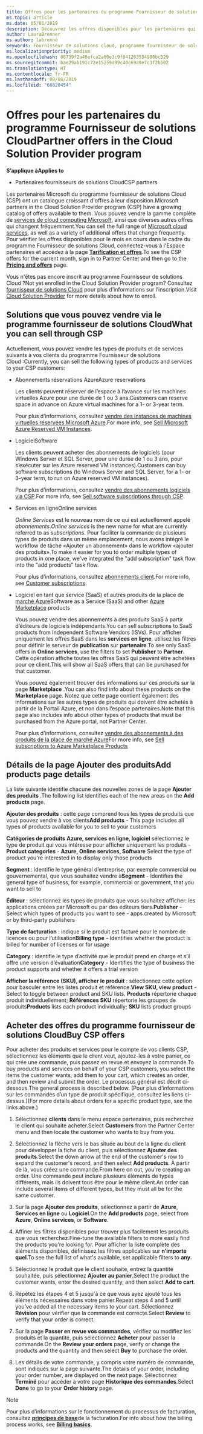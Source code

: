 ```yaml
---
title: Offres pour les partenaires du programme Fournisseur de solutions Cloud | Espace partenaires
ms.topic: article
ms.date: 05/01/2019
description: Découvrez les offres disponibles pour les partenaires qui vendent via le programme Fournisseur de solutions Cloud.
author: LauraBrenner
ms.author: labrenne
keywords: Fournisseur de solutions cloud, programme fournisseur de solutions cloud, CSP, ajouter un produit, vendre à des clients, des offres pour les partenaires, offres fournisseur de solutions Cloud, services basés sur le Cloud, Azure, Office 365, Dynamics, partenaire fournisseur de solutions Cloud, vendre dans le programme fournisseur de solutions Cloud, Azure RI, Azure reserved virtual machine instances, réservations Azure, services en ligne, logiciel d’abonnement, AHUB, SQL Server sur Azure, Windows Server sur Azure, abonnements du client
ms.localizationpriority: medium
ms.openlocfilehash: 88739f2a46efca2a60e3c9f841263554980bc329
ms.sourcegitcommit: bae29ab191c72e15259d99c40c69a9e7c3f2b502
ms.translationtype: HT
ms.contentlocale: fr-FR
ms.lasthandoff: 08/06/2019
ms.locfileid: "68820454"
---
```

# <a name="partner-offers-in-the-cloud-solution-provider-program"></a><span data-ttu-id="fadcc-104">Offres pour les partenaires du programme Fournisseur de solutions Cloud</span><span class="sxs-lookup"><span data-stu-id="fadcc-104">Partner offers in the Cloud Solution Provider program</span></span> 

<span data-ttu-id="fadcc-105">**S’applique à**</span><span class="sxs-lookup"><span data-stu-id="fadcc-105">**Applies to**</span></span>

-  <span data-ttu-id="fadcc-106">Partenaires fournisseurs de solutions Cloud</span><span class="sxs-lookup"><span data-stu-id="fadcc-106">CSP partners</span></span>

<span data-ttu-id="fadcc-107">Les partenaires Microsoft du programme fournisseur de solutions Cloud (CSP) ont un catalogue croissant d'offres à leur disposition.</span><span class="sxs-lookup"><span data-stu-id="fadcc-107">Microsoft partners in the Cloud Solution Provider program (CSP) have a growing catalog of offers available to them.</span></span> <span data-ttu-id="fadcc-108">Vous pouvez vendre la gamme complète de [services de cloud computing Microsoft](https://partner.microsoft.com/cloud-solution-provider/products-and-services), ainsi que diverses autres offres qui changent fréquemment.</span><span class="sxs-lookup"><span data-stu-id="fadcc-108">You can sell the full range of [Microsoft cloud services](https://partner.microsoft.com/cloud-solution-provider/products-and-services), as well as a variety of additional offers that change frequently.</span></span> <span data-ttu-id="fadcc-109">Pour vérifier les offres disponibles pour le mois en cours dans le cadre du programme Fournisseur de solutions Cloud, connectez-vous à l'Espace partenaires et accédez à la page [**Tarification et offres**](https://partnercenter.microsoft.com/pcv/sales).</span><span class="sxs-lookup"><span data-stu-id="fadcc-109">To see the CSP offers for the current month, sign in to Partner Center and then go to the [**Pricing and offers**](https://partnercenter.microsoft.com/pcv/sales) page.</span></span>  

<span data-ttu-id="fadcc-110">Vous n'êtes pas encore inscrit au programme Fournisseur de solutions Cloud ?</span><span class="sxs-lookup"><span data-stu-id="fadcc-110">Not yet enrolled in the Cloud Solution Provider program?</span></span> <span data-ttu-id="fadcc-111">Consultez [fournisseur de solutions Cloud](https://partner.microsoft.com/cloud-solution-provider) pour plus d’informations sur l’inscription.</span><span class="sxs-lookup"><span data-stu-id="fadcc-111">Visit [Cloud Solution Provider](https://partner.microsoft.com/cloud-solution-provider) for more details about how to enroll.</span></span> 

## <a name="what-you-can-sell-through-csp"></a><span data-ttu-id="fadcc-112">Solutions que vous pouvez vendre via le programme fournisseur de solutions Cloud</span><span class="sxs-lookup"><span data-stu-id="fadcc-112">What you can sell through CSP</span></span>

<span data-ttu-id="fadcc-113">Actuellement, vous pouvez vendre les types de produits et de services suivants à vos clients du programme Fournisseur de solutions Cloud :</span><span class="sxs-lookup"><span data-stu-id="fadcc-113">Currently, you can sell the following types of products and services to your CSP customers:</span></span>

- <span data-ttu-id="fadcc-114">Abonnements réservations Azure</span><span class="sxs-lookup"><span data-stu-id="fadcc-114">Azure reservations</span></span><br> 

    <span data-ttu-id="fadcc-115">Les clients peuvent réserver de l’espace à l’avance sur les machines virtuelles Azure pour une durée de 1 ou 3 ans.</span><span class="sxs-lookup"><span data-stu-id="fadcc-115">Customers can reserve space in advance on Azure virtual machines for a 1- or 3-year term.</span></span><br>
    
    <span data-ttu-id="fadcc-116">Pour plus d’informations, consultez [vendre des instances de machines virtuelles réservées Microsoft Azure](azure-reservations.md).</span><span class="sxs-lookup"><span data-stu-id="fadcc-116">For more info, see [Sell Microsoft Azure Reserved VM Instances](azure-reservations.md).</span></span>

- <span data-ttu-id="fadcc-117">Logiciel</span><span class="sxs-lookup"><span data-stu-id="fadcc-117">Software</span></span><br>

    <span data-ttu-id="fadcc-118">Les clients peuvent acheter des abonnements de logiciels (pour Windows Server et SQL Server, pour une durée de 1 ou 3 ans, pour s’exécuter sur les Azure reserved VM instances).</span><span class="sxs-lookup"><span data-stu-id="fadcc-118">Customers can buy software subscriptions (to Windows Server and SQL Server, for a 1- or 3-year term, to run on Azure reserved VM instances).</span></span><br>
 
    <span data-ttu-id="fadcc-119">Pour plus d’informations, consultez [vendre des abonnements logiciels via CSP](csp-software-subscriptions.md).</span><span class="sxs-lookup"><span data-stu-id="fadcc-119">For more info, see [Sell software subscriptions through CSP](csp-software-subscriptions.md).</span></span>  

- <span data-ttu-id="fadcc-120">Services en ligne</span><span class="sxs-lookup"><span data-stu-id="fadcc-120">Online services</span></span><br>

    <span data-ttu-id="fadcc-121">*Online Services* est le nouveau nom de ce qui est actuellement appelé *abonnements*.</span><span class="sxs-lookup"><span data-stu-id="fadcc-121">*Online services* is the new name for what are currently referred to as *subscriptions*.</span></span> <span data-ttu-id="fadcc-122">Pour faciliter la commande de plusieurs types de produits dans un même emplacement, nous avons intégré le workflow de tâche «Ajouter un abonnement» dans le workflow «ajouter des produits».</span><span class="sxs-lookup"><span data-stu-id="fadcc-122">To make it easier for you to order multiple types of products in one place, we've integrated the "add subscription" task flow into the "add products" task flow.</span></span><br>
    
    <span data-ttu-id="fadcc-123">Pour plus d’informations, consultez [abonnements client](customer-subscriptions.md).</span><span class="sxs-lookup"><span data-stu-id="fadcc-123">For more info, see [Customer subscriptions](customer-subscriptions.md).</span></span>

- <span data-ttu-id="fadcc-124">Logiciel en tant que service (SaaS) et autres produits de la place de [marché Azure](https://azuremarketplace.microsoft.com/marketplace)</span><span class="sxs-lookup"><span data-stu-id="fadcc-124">Software as a Service (SaaS) and other [Azure Marketplace](https://azuremarketplace.microsoft.com/marketplace) products</span></span><br>

    <span data-ttu-id="fadcc-125">Vous pouvez vendre des abonnements à des produits SaaS à partir d’éditeurs de logiciels indépendants.</span><span class="sxs-lookup"><span data-stu-id="fadcc-125">You can sell subscriptions to SaaS products from Independent Software Vendors (ISVs).</span></span> <span data-ttu-id="fadcc-126">Pour afficher uniquement les offres SaaS dans les **services en ligne**, utilisez les filtres pour définir le serveur de **publication** sur **partenaire**.</span><span class="sxs-lookup"><span data-stu-id="fadcc-126">To see only SaaS offers in **Online services**, use the filters to set **Publisher** to **Partner**.</span></span> <span data-ttu-id="fadcc-127">Cette opération affiche toutes les offres SaaS qui peuvent être achetées pour ce client.</span><span class="sxs-lookup"><span data-stu-id="fadcc-127">This will show all SaaS offers that can be purchased for that customer.</span></span><br>
    
    <span data-ttu-id="fadcc-128">Vous pouvez également trouver des informations sur ces produits sur la page **Marketplace** .</span><span class="sxs-lookup"><span data-stu-id="fadcc-128">You can also find info about these products on the **Marketplace** page.</span></span> <span data-ttu-id="fadcc-129">Notez que cette page contient également des informations sur les autres types de produits qui doivent être achetés à partir de la Portail Azure, et non dans l’espace partenaires.</span><span class="sxs-lookup"><span data-stu-id="fadcc-129">Note that this page also includes info about other types of products that must be purchased from the Azure portal, not Partner Center.</span></span><br>

    <span data-ttu-id="fadcc-130">Pour plus d’informations, consultez [vendre des abonnements à des produits de la place de marché Azure](sell-marketplace-products.md)</span><span class="sxs-lookup"><span data-stu-id="fadcc-130">For more info, see [Sell subscriptions to Azure Marketplace Products](sell-marketplace-products.md)</span></span>

## <a name="add-products-page-details"></a><span data-ttu-id="fadcc-131">Détails de la page Ajouter des produits</span><span class="sxs-lookup"><span data-stu-id="fadcc-131">Add products page details</span></span>

<span data-ttu-id="fadcc-132">La liste suivante identifie chacune des nouvelles zones de la page **Ajouter des produits** .</span><span class="sxs-lookup"><span data-stu-id="fadcc-132">The following list identifies each of the new areas on the **Add products** page.</span></span>

<span data-ttu-id="fadcc-133">**Ajouter des produits** : cette page comprend tous les types de produits que vous pouvez vendre à vos clients</span><span class="sxs-lookup"><span data-stu-id="fadcc-133">**Add products** - This page includes all types of products available for you to sell to  your customers</span></span>

<span data-ttu-id="fadcc-134">**Catégories de produits** **Azure, services en ligne, logiciel** sélectionnez le type de produit qui vous intéresse pour afficher uniquement les produits - </span><span class="sxs-lookup"><span data-stu-id="fadcc-134">**Product categories** - **Azure, Online services, Software** Select the type of product you're interested in to display only those products</span></span>

<span data-ttu-id="fadcc-135">**Segment** : identifie le type général d’entreprise, par exemple commercial ou gouvernemental, que vous souhaitez vendre à</span><span class="sxs-lookup"><span data-stu-id="fadcc-135">**Segment** - Identifies the general type of business, for example, commercial or government, that you want to sell to</span></span>

<span data-ttu-id="fadcc-136">**Éditeur** : sélectionnez les types de produits que vous souhaitez afficher: les applications créées par Microsoft ou par des éditeurs tiers.</span><span class="sxs-lookup"><span data-stu-id="fadcc-136">**Publisher** - Select which types of products you want to see - apps created by Microsoft or by third-party publishers</span></span>

<span data-ttu-id="fadcc-137">**Type de facturation** : indique si le produit est facturé pour le nombre de licences ou pour l’utilisation</span><span class="sxs-lookup"><span data-stu-id="fadcc-137">**Billing type** - Identifies whether the product is billed for number of licenses or for usage</span></span>

<span data-ttu-id="fadcc-138">**Category** : identifie le type d’activité que le produit prend en charge et s’il offre une version d’évaluation</span><span class="sxs-lookup"><span data-stu-id="fadcc-138">**Category** - Identifies the type of business the product supports and whether it offers a trial version</span></span>

<span data-ttu-id="fadcc-139">**Afficher la référence (SKU), afficher le produit** : sélectionnez cette option pour basculer entre les listes produit et référence.</span><span class="sxs-lookup"><span data-stu-id="fadcc-139">**View SKU, view product** - Select to toggle between product and SKU lists.</span></span> <span data-ttu-id="fadcc-140">**Products** répertorie chaque produit individuellement; **Références SKU** répertorie les groupes de produits</span><span class="sxs-lookup"><span data-stu-id="fadcc-140">**Products** lists each product individually; **SKU** lists product groups</span></span>

## <a name="buy-csp-offers"></a><span data-ttu-id="fadcc-141">Acheter des offres du programme fournisseur de solutions Cloud</span><span class="sxs-lookup"><span data-stu-id="fadcc-141">Buy CSP offers</span></span>

<span data-ttu-id="fadcc-142">Pour acheter des produits et services pour le compte de vos clients CSP, sélectionnez les éléments que le client veut, ajoutez-les à votre panier, ce qui crée une commande, puis passez en revue et envoyez la commande.</span><span class="sxs-lookup"><span data-stu-id="fadcc-142">To buy products and services on behalf of your CSP customers, you select the items the customer wants, add them to your cart, which creates an order, and then review and submit the order.</span></span> <span data-ttu-id="fadcc-143">Le processus général est décrit ci-dessous.</span><span class="sxs-lookup"><span data-stu-id="fadcc-143">The general process is described below.</span></span> <span data-ttu-id="fadcc-144">(Pour plus d’informations sur les commandes d’un type de produit spécifique, consultez les liens ci-dessus.)</span><span class="sxs-lookup"><span data-stu-id="fadcc-144">(For more details about orders for a specific product type, see the links above.)</span></span>

1. <span data-ttu-id="fadcc-145">Sélectionnez **clients** dans le menu espace partenaires, puis recherchez le client qui souhaite acheter.</span><span class="sxs-lookup"><span data-stu-id="fadcc-145">Select **Customers** from the Partner Center menu and then locate the customer who wants to buy from you.</span></span> 

2. <span data-ttu-id="fadcc-146">Sélectionnez la flèche vers le bas située au bout de la ligne du client pour développer la fiche du client, puis sélectionnez **Ajouter des produits**.</span><span class="sxs-lookup"><span data-stu-id="fadcc-146">Select the down arrow at the end of the customer's row to expand the customer's record, and then select **Add products**.</span></span> <span data-ttu-id="fadcc-147">À partir de là, vous créez une commande.</span><span class="sxs-lookup"><span data-stu-id="fadcc-147">From here on out, you're creating an order.</span></span> <span data-ttu-id="fadcc-148">Une commande peut inclure plusieurs éléments de types différents, mais ils doivent tous être pour le même client.</span><span class="sxs-lookup"><span data-stu-id="fadcc-148">An order can include several items of different types, but they must all be for the same customer.</span></span>

3. <span data-ttu-id="fadcc-149">Sur la page **Ajouter des produits**, sélectionnez à partir de **Azure**, **Services en ligne** ou **Logiciel**.</span><span class="sxs-lookup"><span data-stu-id="fadcc-149">On the **Add products** page, select from **Azure**, **Online services**, or **Software**.</span></span>

4. <span data-ttu-id="fadcc-150">Affiner les filtres disponibles pour trouver plus facilement les produits que vous recherchez.</span><span class="sxs-lookup"><span data-stu-id="fadcc-150">Fine-tune the available filters to more easily find the products you're looking for.</span></span> <span data-ttu-id="fadcc-151">Pour afficher la liste complète des éléments disponibles, définissez les filtres applicables sur **n’importe quel**.</span><span class="sxs-lookup"><span data-stu-id="fadcc-151">To see the full list of what's available, set applicable filters to **any**.</span></span> 

5. <span data-ttu-id="fadcc-152">Sélectionnez le produit que le client souhaite, entrez la quantité souhaitée, puis sélectionnez **Ajouter au panier**.</span><span class="sxs-lookup"><span data-stu-id="fadcc-152">Select the product the customer wants, enter the desired quantity, and then select **Add to cart**.</span></span>

6. <span data-ttu-id="fadcc-153">Répétez les étapes 4 et 5 jusqu'à ce que vous ayez ajouté tous les éléments nécessaires dans votre panier.</span><span class="sxs-lookup"><span data-stu-id="fadcc-153">Repeat steps 4 and 5 until you’ve added all the necessary items to your cart.</span></span> <span data-ttu-id="fadcc-154">Sélectionnez **Révision** pour vérifier que la commande est correcte.</span><span class="sxs-lookup"><span data-stu-id="fadcc-154">Select **Review** to verify that your order is correct.</span></span>  

7. <span data-ttu-id="fadcc-155">Sur la page **Passer en revue vos commandes**, vérifiez ou modifiez les produits et la quantité, puis sélectionnez **Acheter** pour passer la commande.</span><span class="sxs-lookup"><span data-stu-id="fadcc-155">On the **Review your orders** page, verify or change the products and the quantity and then select **Buy** to purchase the order.</span></span> 

8. <span data-ttu-id="fadcc-156">Les détails de votre commande, y compris votre numéro de commande, sont indiqués sur la page suivante.</span><span class="sxs-lookup"><span data-stu-id="fadcc-156">The details of your order, including your order number, are displayed on the next page.</span></span> <span data-ttu-id="fadcc-157">Sélectionnez **Terminé** pour accéder à votre page **Historique des commandes**.</span><span class="sxs-lookup"><span data-stu-id="fadcc-157">Select **Done** to go to your **Order history** page.</span></span> 

> [!NOTE]
> <span data-ttu-id="fadcc-158">Pour plus d’informations sur le fonctionnement du processus de facturation, consultez [**principes de base**](https://docs.microsoft.com/partner-center/billing-basics)de la facturation.</span><span class="sxs-lookup"><span data-stu-id="fadcc-158">For info about how the billing process works, see [**Billing basics**](https://docs.microsoft.com/partner-center/billing-basics).</span></span>


